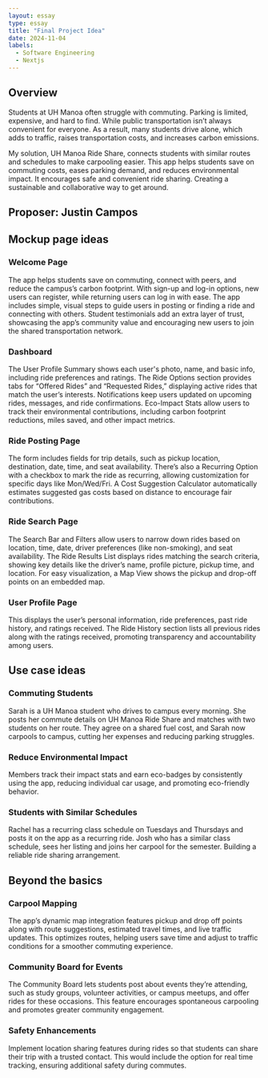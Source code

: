 ```yaml
---
layout: essay
type: essay
title: "Final Project Idea"
date: 2024-11-04
labels:
  - Software Engineering
  - Nextjs
---
```

## Overview
Students at UH Manoa often struggle with commuting. Parking is limited, expensive, and hard to find. While public transportation isn’t always convenient for everyone. As a result, many students drive alone, which adds to traffic, raises transportation costs, and increases carbon emissions.

My solution, UH Manoa Ride Share, connects students with similar routes and schedules to make carpooling easier. This app helps students save on commuting costs, eases parking demand, and reduces environmental impact. It encourages safe and convenient ride sharing. Creating a sustainable and collaborative way to get around.

## Proposer: Justin Campos

## Mockup page ideas
### Welcome Page
The app helps students save on commuting, connect with peers, and reduce the campus’s carbon footprint. With sign-up and log-in options, new users can register, while returning users can log in with ease. The app includes simple, visual steps to guide users in posting or finding a ride and connecting with others. Student testimonials add an extra layer of trust, showcasing the app’s community value and encouraging new users to join the shared transportation network.

### Dashboard
The User Profile Summary shows each user's photo, name, and basic info, including ride preferences and ratings. The Ride Options section provides tabs for “Offered Rides” and “Requested Rides,” displaying active rides that match the user’s interests. Notifications keep users updated on upcoming rides, messages, and ride confirmations. Eco-Impact Stats allow users to track their environmental contributions, including carbon footprint reductions, miles saved, and other impact metrics.

### Ride Posting Page
The form includes fields for trip details, such as pickup location, destination, date, time, and seat availability. There’s also a Recurring Option with a checkbox to mark the ride as recurring, allowing customization for specific days like Mon/Wed/Fri. A Cost Suggestion Calculator automatically estimates suggested gas costs based on distance to encourage fair contributions.

### Ride Search Page
The Search Bar and Filters allow users to narrow down rides based on location, time, date, driver preferences (like non-smoking), and seat availability. The Ride Results List displays rides matching the search criteria, showing key details like the driver’s name, profile picture, pickup time, and location. For easy visualization, a Map View shows the pickup and drop-off points on an embedded map.

### User Profile Page
This displays the user’s personal information, ride preferences, past ride history, and ratings received. The Ride History section lists all previous rides along with the ratings received, promoting transparency and accountability among users.

## Use case ideas
### Commuting Students
Sarah is a UH Manoa student who drives to campus every morning. She posts her commute details on UH Manoa Ride Share and matches with two students on her route. They agree on a shared fuel cost, and Sarah now carpools to campus, cutting her expenses and reducing parking struggles.

### Reduce Environmental Impact
Members track their impact stats and earn eco-badges by consistently using the app, reducing individual car usage, and promoting eco-friendly behavior. 

### Students with Similar Schedules
Rachel has a recurring class schedule on Tuesdays and Thursdays and posts it on the app as a recurring ride. Josh who has a similar class schedule, sees her listing and joins her carpool for the semester. Building a reliable ride sharing arrangement.

## Beyond the basics
### Carpool Mapping
The app’s dynamic map integration features pickup and drop off points along with route suggestions, estimated travel times, and live traffic updates. This optimizes routes, helping users save time and adjust to traffic conditions for a smoother commuting experience.

### Community Board for Events
The Community Board lets students post about events they’re attending, such as study groups, volunteer activities, or campus meetups, and offer rides for these occasions. This feature encourages spontaneous carpooling and promotes greater community engagement.

### Safety Enhancements
Implement location sharing features during rides so that students can share their trip with a trusted contact. This would include the option for real time tracking, ensuring additional safety during commutes.

